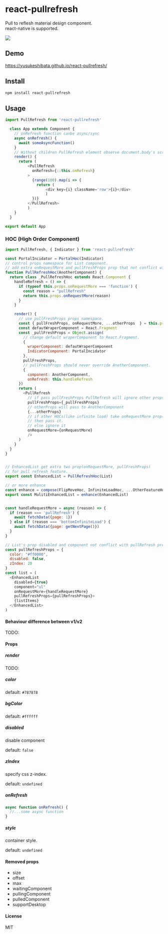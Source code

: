 # react-pullrefresh

Pull to reflesh material design component.<br>
react-native is supported.

![](/2017_03_06_13_09_14.gif?raw=true)

## Demo

<https://yusukeshibata.github.io/react-pullrefresh/>

## Install

```sh
npm install react-pullrefresh
```

## Usage

```javascript
import PullRefresh from 'react-pullrefresh'

  class App extends Component {
    // onRefresh function canbe async/sync
    async onRefresh() {
      await someAsyncFunction()
    }
    // Without children PullRefresh element observe document.body's scroll
    render() {
      return (
          <PullRefresh
            onRefresh={::this.onRefresh}
          >
            {range(100).map(i => {
              return (
                  <div key={i} className='row'>{i}</div>
                  )
            })}
          </PullRefresh>
          )
    }
  }

export default App
```

### HOC (High Order Component)

```javascript
import PullRefresh, { Indicator } from 'react-pullrefresh'

const PortalIncidator = PortalHoc(Indicator)
// control props namespace for List component.
// add extra onRequestMore and pullFreshProps prop that not conflict with List Component.
function PullRefreshHoc(AnotherComponent) {
  return class _PullRefreshHoc extends React.Component {
    handleRefresh = () => {
      if (typeof this.props.onRequestMore === 'function') {
        const reason = "pullRefresh"
        return this.props.onRequestMore(reason)
      }
    }

    render() {
      // use pullFreshProps props namespace.
      const { pullFreshProps, onRequestMore, ...otherProps  } = this.props;
      const defautWraperComponent = React.Fragment
      const _pullFreshProps = Object.assign(
        // change default wraperComponent to React.Fragment.
        {
          wraperComponent: defautWraperComponent
          IndicatorComponent: PortalIncidator
        },
        pullFreshProps,
        // pullFreshProps should never override AnotherComponent.
        {
          component: AnotherComponent,
          onRefresh: this.handleRefresh
      })
      return (
        <PullRefresh
          // if pass pullFreshProps PullRefresh will ignore other props
          pullFreshProps={_pullFreshProps}
          // otherProps will pass to AnotherComponent
          {...otherProps}
          // if other HOCs(like infinite load) take onRequestMore prop(you can check by Component.propTypes)
          // then pass it.
          // else ignore it
          onRequestMore={onRequestMore}
          />
      )
    }
  }
}


// EnhancedList get extra two prop(onRequestMore, pullFreshProps)
// for pull refresh feature.
export const EnhancedList = PullRefreshHoc(List)

// or more enhance
const enhance = compose(FlipMoveHoc, InfiniteLoadHoc, ...OtherFeatureHocs)
export const MulitiEnhancedList = enhance(EnhancedList)


const handleRequestMore = async (reason) => {
  if (reason === 'pullRefresh') {
    await fetchData({page: 1})
  } else if (reason === 'bottomInfiniteLoad') {
    await fetchData({page: getNextPage()})
  }
}

// List's prop disabled and component not conflict with pullRefresh props.
const pullRefreshProps = {
  color: "#ff0000",
  disabled: false,
  zIndex: 20
}
const list = (
  <EnhancedList
    disabled={true}
    component="ul"
    onRequestMore={handleRequestMore}
    pullRefreshProps={pullRefreshProps}>
    {listItems}
  </EnhancedList>
)
```

#### Behaviour difference between v1/v2

TODO:

#### Props

##### render

TODO:

##### color

default: `#787878`

##### bgColor

default: `#ffffff`

##### disabled

disable component

default: `false`

##### zIndex

specify css z-index.

default: `undefined`

##### onRefresh

```javascript
async function onRefresh() {
  //...some async function
}
```

##### style

container style.

default: `undefined`

#### Removed props

- size
- offset
- max
- waitingComponent
- pullingComponent
- pulledComponent
- supportDesktop

#### License

MIT
